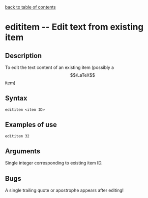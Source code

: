 [back to table of contents](/index.md)
# edititem -- Edit text from existing item
## Description
To edit the text content of an existing item (possibly a $$\LaTeX$$ item)
## Syntax
`edititem <item ID>`
## Examples of use
```
edititem 32
```
## Arguments
Single integer corresponding to existing item ID.
## Bugs
A single trailing quote or apostrophe appears after editing!